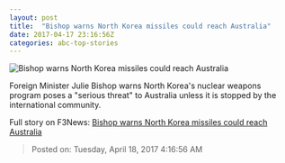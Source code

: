 ```yaml
---
layout: post
title:  "Bishop warns North Korea missiles could reach Australia"
date: 2017-04-17 23:16:56Z
categories: abc-top-stories
---
```


![Bishop warns North Korea missiles could reach Australia](http://www.abc.net.au/news/image/8446070-1x1-700x700.jpg)

Foreign Minister Julie Bishop warns North Korea's nuclear weapons program poses a "serious threat" to Australia unless it is stopped by the international community.


Full story on F3News: [Bishop warns North Korea missiles could reach Australia](http://www.f3nws.com/n/XapPkF)

> Posted on: Tuesday, April 18, 2017 4:16:56 AM
